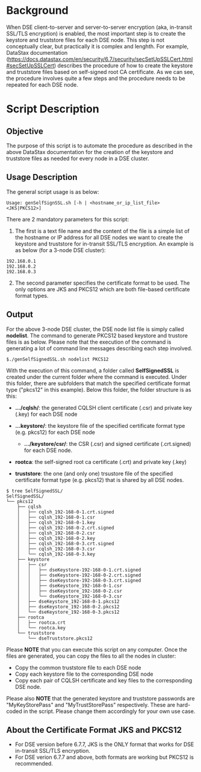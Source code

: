 # Background

When DSE client-to-server and server-to-server encryption (aka, in-transit SSL/TLS encryption) is enabled, the most important step is to create the keystore and truststore files for each DSE node. This step is not conceptually clear, but practically it is complex and lenghth. For example, DataStax documentation (https://docs.datastax.com/en/security/6.7/security/secSetUpSSLCert.html#secSetUpSSLCert) describes the procedure of how to create the keystore and truststore files based on self-signed root CA certificate. As we can see, the procedure involves quite a few steps and the procedure needs to be repeated for each DSE node.

# Script Description

## Objective

The purpose of this script is to automate the procedure as described in the above DataStax documentation for the creation of the keystore and truststore files as needed for every node in a DSE cluster. 

## Usage Description

The general script usage is as below:
```
Usage: genSelfSignSSL.sh [-h | <hostname_or_ip_list_file> <JKS|PKCS12>]
```

There are 2 mandatory parameters for this script:
1. The first is a text file name and the content of the file is a simple list of the hostname or IP address for all DSE nodes we want to create the keystore and truststore for in-transit SSL/TLS encryption. An example is as below (for a 3-node DSE cluster):
```
192.168.0.1
192.168.0.2
192.168.0.3
```
2. The second parameter specifies the certificate format to be used. The only options are JKS and PKCS12 which are both file-based certificate format types.

## Output

For the above 3-node DSE cluster, the DSE node list file is simply called **nodelist**. The command to generate PKCS12 based keystore and trustore files is as below. Please note that the execution of the command is generating a lot of command line messages describing each step involved.
```
$./genSelfSignedSSL.sh nodelist PKCS12
```

With the execution of this command, a folder called **SelfSignedSSL** is created under the current folder where the command is executed. Under this folder, there are subfolders that match the specified certificate format type ("pkcs12" in this example). Below this folder, the folder structure is as this:
* **.../cqlsh/**: the generated CQLSH client certificate (.csr) and private key (.key) for each DSE node

* **...keystore/**: the keystore file of the specified certificate format type (e.g. pkcs12) for each DSE node
  * **.../keystore/csr/**: the CSR (.csr) and signed certificate (.crt.signed) for each DSE node.

* **rootca**: the self-signed root ca certificate (.crt) and private key (.key)

* **truststore**: the one (and only one) trsustore file of the specified certificate format type (e.g. pkcs12) that is shared by all DSE nodes.

```
$ tree SelfSignedSSL/
SelfSignedSSL/
└── pkcs12
    ├── cqlsh
    │   ├── cqlsh_192-168-0-1.crt.signed
    │   ├── cqlsh_192-168-0-1.csr
    │   ├── cqlsh_192-168-0-1.key
    │   ├── cqlsh_192-168-0-2.crt.signed
    │   ├── cqlsh_192-168-0-2.csr
    │   ├── cqlsh_192-168-0-2.key
    │   ├── cqlsh_192-168-0-3.crt.signed
    │   ├── cqlsh_192-168-0-3.csr
    │   └── cqlsh_192-168-0-3.key
    ├── keystore
    │   ├── csr
    │   │   ├── dseKeystore-192-168-0-1.crt.signed
    │   │   ├── dseKeystore-192-168-0-2.crt.signed
    │   │   ├── dseKeystore-192-168-0-3.crt.signed
    │   │   ├── dseKeystore_192-168-0-1.csr
    │   │   ├── dseKeystore_192-168-0-2.csr
    │   │   └── dseKeystore_192-168-0-3.csr
    │   ├── dseKeystore_192-168-0-1.pkcs12
    │   ├── dseKeystore_192-168-0-2.pkcs12
    │   └── dseKeystore_192-168-0-3.pkcs12
    ├── rootca
    │   ├── rootca.crt
    │   └── rootca.key
    └── truststore
        └── dseTruststore.pkcs12
```

Please **NOTE** that you can execute this script on any computer. Once the files are generated, you can copy the files to all the nodes in cluster:
* Copy the common truststore file to each DSE node
* Copy each keystore file to the corresponding DSE node
* Copy each pair of CQLSH certificate and key files to the corresponding DSE node. 

Please also **NOTE** that the generated keystore and truststore passwords are "MyKeyStorePass" and "MyTrustStorePass" respectively. These are hard-coded in the script. Please change them accordingly for your own use case.

## About the Certificate Format JKS and PKCS12

* For DSE version before 6.7.7, JKS is the ONLY format that works for DSE in-transit SSL/TLS encryption. 
* For DSE verion 6.7.7 and above, both formats are working but PKCS12 is recommended.
